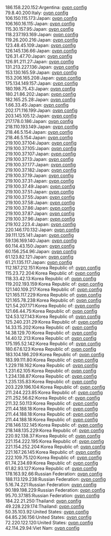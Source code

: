 186.158.220.152:Argentina: [ovpn config](vpn/186_158_220_152.ovpn)  
79.8.40.200:Italy: [ovpn config](vpn/79_8_40_200.ovpn)  
106.150.115.173:Japan: [ovpn config](vpn/106_150_115_173.ovpn)  
106.160.16.115:Japan: [ovpn config](vpn/106_160_16_115.ovpn)  
115.30.157.95:Japan: [ovpn config](vpn/115_30_157_95.ovpn)  
118.237.193.169:Japan: [ovpn config](vpn/118_237_193_169.ovpn)  
119.26.200.216:Japan: [ovpn config](vpn/119_26_200_216.ovpn)  
123.48.45.109:Japan: [ovpn config](vpn/123_48_45_109.ovpn)  
126.145.136.66:Japan: [ovpn config](vpn/126_145_136_66.ovpn)  
126.31.47.70:Japan: [ovpn config](vpn/126_31_47_70.ovpn)  
126.91.211.27:Japan: [ovpn config](vpn/126_91_211_27.ovpn)  
131.213.227.136:Japan: [ovpn config](vpn/131_213_227_136.ovpn)  
153.130.165.59:Japan: [ovpn config](vpn/153_130_165_59.ovpn)  
153.206.165.208:Japan: [ovpn config](vpn/153_206_165_208.ovpn)  
175.134.149.157:Japan: [ovpn config](vpn/175_134_149_157.ovpn)  
180.198.75.43:Japan: [ovpn config](vpn/180_198_75_43.ovpn)  
180.21.86.202:Japan: [ovpn config](vpn/180_21_86_202.ovpn)  
182.165.25.28:Japan: [ovpn config](vpn/182_165_25_28.ovpn)  
1.66.33.45:Japan: [ovpn config](vpn/1_66_33_45.ovpn)  
202.171.116.199:Japan: [ovpn config](vpn/202_171_116_199.ovpn)  
203.145.105.12:Japan: [ovpn config](vpn/203_145_105_12.ovpn)  
217.178.0.186:Japan: [ovpn config](vpn/217_178_0_186.ovpn)  
218.110.193.149:Japan: [ovpn config](vpn/218_110_193_149.ovpn)  
218.46.5.154:Japan: [ovpn config](vpn/218_46_5_154.ovpn)  
218.46.5.154:Japan: [ovpn config](vpn/218_46_5_154.ovpn)  
219.100.37.104:Japan: [ovpn config](vpn/219_100_37_104.ovpn)  
219.100.37.105:Japan: [ovpn config](vpn/219_100_37_105.ovpn)  
219.100.37.107:Japan: [ovpn config](vpn/219_100_37_107.ovpn)  
219.100.37.13:Japan: [ovpn config](vpn/219_100_37_13.ovpn)  
219.100.37.177:Japan: [ovpn config](vpn/219_100_37_177.ovpn)  
219.100.37.182:Japan: [ovpn config](vpn/219_100_37_182.ovpn)  
219.100.37.19:Japan: [ovpn config](vpn/219_100_37_19.ovpn)  
219.100.37.31:Japan: [ovpn config](vpn/219_100_37_31.ovpn)  
219.100.37.49:Japan: [ovpn config](vpn/219_100_37_49.ovpn)  
219.100.37.51:Japan: [ovpn config](vpn/219_100_37_51.ovpn)  
219.100.37.55:Japan: [ovpn config](vpn/219_100_37_55.ovpn)  
219.100.37.58:Japan: [ovpn config](vpn/219_100_37_58.ovpn)  
219.100.37.86:Japan: [ovpn config](vpn/219_100_37_86.ovpn)  
219.100.37.87:Japan: [ovpn config](vpn/219_100_37_87.ovpn)  
219.100.37.96:Japan: [ovpn config](vpn/219_100_37_96.ovpn)  
219.102.223.4:Japan: [ovpn config](vpn/219_102_223_4.ovpn)  
220.146.170.132:Japan: [ovpn config](vpn/220_146_170_132.ovpn)  
39.111.125.141:Japan: [ovpn config](vpn/39_111_125_141.ovpn)  
59.136.169.140:Japan: [ovpn config](vpn/59_136_169_140.ovpn)  
60.114.43.150:Japan: [ovpn config](vpn/60_114_43_150.ovpn)  
60.156.254.96:Japan: [ovpn config](vpn/60_156_254_96.ovpn)  
61.123.82.121:Japan: [ovpn config](vpn/61_123_82_121.ovpn)  
61.21.135.117:Japan: [ovpn config](vpn/61_21_135_117.ovpn)  
112.187.212.151:Korea Republic of: [ovpn config](vpn/112_187_212_151.ovpn)  
115.23.72.204:Korea Republic of: [ovpn config](vpn/115_23_72_204.ovpn)  
118.33.42.13:Korea Republic of: [ovpn config](vpn/118_33_42_13.ovpn)  
119.202.193.159:Korea Republic of: [ovpn config](vpn/119_202_193_159.ovpn)  
121.140.109.217:Korea Republic of: [ovpn config](vpn/121_140_109_217.ovpn)  
121.165.117.229:Korea Republic of: [ovpn config](vpn/121_165_117_229.ovpn)  
121.165.78.238:Korea Republic of: [ovpn config](vpn/121_165_78_238.ovpn)  
121.54.207.171:Korea Republic of: [ovpn config](vpn/121_54_207_171.ovpn)  
121.66.44.75:Korea Republic of: [ovpn config](vpn/121_66_44_75.ovpn)  
124.53.127.143:Korea Republic of: [ovpn config](vpn/124_53_127_143.ovpn)  
125.240.231.29:Korea Republic of: [ovpn config](vpn/125_240_231_29.ovpn)  
14.33.15.202:Korea Republic of: [ovpn config](vpn/14_33_15_202.ovpn)  
14.38.129.70:Korea Republic of: [ovpn config](vpn/14_38_129_70.ovpn)  
14.40.12.213:Korea Republic of: [ovpn config](vpn/14_40_12_213.ovpn)  
175.195.52.142:Korea Republic of: [ovpn config](vpn/175_195_52_142.ovpn)  
180.67.6.123:Korea Republic of: [ovpn config](vpn/180_67_6_123.ovpn)  
183.104.186.209:Korea Republic of: [ovpn config](vpn/183_104_186_209.ovpn)  
183.99.111.80:Korea Republic of: [ovpn config](vpn/183_99_111_80.ovpn)  
1.229.118.162:Korea Republic of: [ovpn config](vpn/1_229_118_162.ovpn)  
1.231.62.105:Korea Republic of: [ovpn config](vpn/1_231_62_105.ovpn)  
1.234.138.87:Korea Republic of: [ovpn config](vpn/1_234_138_87.ovpn)  
1.235.135.83:Korea Republic of: [ovpn config](vpn/1_235_135_83.ovpn)  
203.229.196.104:Korea Republic of: [ovpn config](vpn/203_229_196_104.ovpn)  
211.244.223.85:Korea Republic of: [ovpn config](vpn/211_244_223_85.ovpn)  
211.252.56.62:Korea Republic of: [ovpn config](vpn/211_252_56_62.ovpn)  
211.32.50.113:Korea Republic of: [ovpn config](vpn/211_32_50_113.ovpn)  
211.44.188.18:Korea Republic of: [ovpn config](vpn/211_44_188_18.ovpn)  
211.44.188.18:Korea Republic of: [ovpn config](vpn/211_44_188_18.ovpn)  
211.44.188.18:Korea Republic of: [ovpn config](vpn/211_44_188_18.ovpn)  
218.146.132.145:Korea Republic of: [ovpn config](vpn/218_146_132_145.ovpn)  
218.148.135.229:Korea Republic of: [ovpn config](vpn/218_148_135_229.ovpn)  
220.92.138.37:Korea Republic of: [ovpn config](vpn/220_92_138_37.ovpn)  
221.154.222.195:Korea Republic of: [ovpn config](vpn/221_154_222_195.ovpn)  
221.154.252.204:Korea Republic of: [ovpn config](vpn/221_154_252_204.ovpn)  
221.167.26.145:Korea Republic of: [ovpn config](vpn/221_167_26_145.ovpn)  
222.109.75.120:Korea Republic of: [ovpn config](vpn/222_109_75_120.ovpn)  
61.74.234.69:Korea Republic of: [ovpn config](vpn/61_74_234_69.ovpn)  
61.82.93.127:Korea Republic of: [ovpn config](vpn/61_82_93_127.ovpn)  
178.163.92.66:Russian Federation: [ovpn config](vpn/178_163_92_66.ovpn)  
188.113.129.238:Russian Federation: [ovpn config](vpn/188_113_129_238.ovpn)  
5.16.74.221:Russian Federation: [ovpn config](vpn/5_16_74_221.ovpn)  
90.189.198.229:Russian Federation: [ovpn config](vpn/90_189_198_229.ovpn)  
95.70.37.185:Russian Federation: [ovpn config](vpn/95_70_37_185.ovpn)  
184.22.21.250:Thailand: [ovpn config](vpn/184_22_21_250.ovpn)  
49.228.229.174:Thailand: [ovpn config](vpn/49_228_229_174.ovpn)  
50.35.103.92:United States: [ovpn config](vpn/50_35_103_92.ovpn)  
64.85.236.156:United States: [ovpn config](vpn/64_85_236_156.ovpn)  
72.220.122.120:United States: [ovpn config](vpn/72_220_122_120.ovpn)  
42.114.29.94:Viet Nam: [ovpn config](vpn/42_114_29_94.ovpn)  
